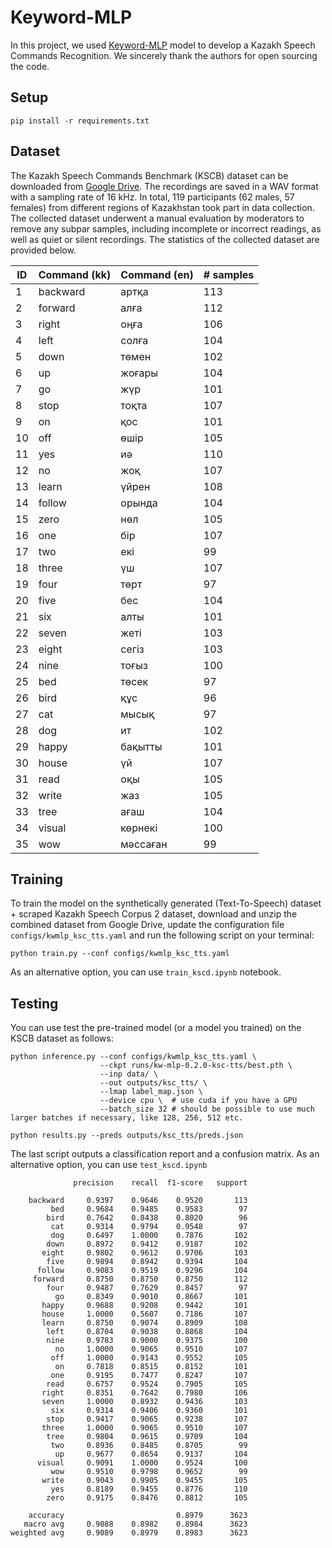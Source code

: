 # Keyword-MLP

In this project, we used [Keyword-MLP](https://github.com/AI-Research-BD/Keyword-MLP) model to develop a Kazakh Speech Commands Recognition. We sincerely thank the authors for open sourcing the code. 

## Setup

```
pip install -r requirements.txt
```

## Dataset
The Kazakh Speech Commands Benchmark (KSCB) dataset can be downloaded from [Google Drive](https://drive.google.com/file/d/1b2K8cU5rTTQutpibx-cPUF4smXodohEt/view?usp=share_link). The recordings are saved in a WAV format with a sampling rate of 16 kHz. In total, 119 participants (62 males, 57 females) from different regions of Kazakhstan took part in data collection. The collected dataset underwent a manual evaluation by moderators to remove any subpar samples, including incomplete or incorrect readings, as well as quiet or silent recordings. The statistics of the collected dataset are provided below.

|ID| Command (kk)|Command (en)|# samples|
|--|--------|--------|---|
|1| backward | артқа | 113 |
|2| forward	| алға | 112  |
|3| right	| оңға | 106 | 
|4| left | солға | 104 | 
|5| down | төмен | 102 |
|6| up	 | жоғары | 104 | 
|7| go	 | жүр  | 101 |
|8| stop | тоқта | 107 |
|9| on	| қос	| 101 |
|10| off	| өшір	| 105 |
|11| yes	| иә | 110 |
|12| no	| жоқ	| 107 |
|13| learn | үйрен | 108 |	
|14| follow	| орында | 104 |
|15| zero	| нөл	| 105 |
|16| one	| бір	| 107 |
|17| two	| екі	| 99 |
|18| three	| үш | 107 |
|19| four	| төрт | 97 |
|20| five	| бес	| 104 |
|21| six	| алты | 101 |	
|22| seven	| жеті | 103 |
|23| eight	| сегіз	| 103 |
|24| nine	| тоғыз	| 100 |
|25| bed	| төсек	| 97 |
|26| bird	| құс	| 96 |
|27| cat	| мысық	| 97 |
|28| dog	| ит | 102 |
|29| happy	| бақытты	| 101 |
|30| house	| үй | 107 |
|31| read	| оқы	| 105 |
|32| write	| жаз	| 105 |
|33| tree	| ағаш | 104 |
|34| visual |	көрнекі	| 100 |
|35| wow	| мәссаған	| 99|



## Training

To train the model on the synthetically generated (Text-To-Speech) dataset + scraped Kazakh Speech Corpus 2 dataset, download and unzip the combined dataset from Google Drive, update the configuration file ```configs/kwmlp_ksc_tts.yaml``` and run the following script on your terminal:

```
python train.py --conf configs/kwmlp_ksc_tts.yaml
```

As an alternative option, you can use ```train_kscd.ipynb``` notebook.


## Testing

You can use test the pre-trained model (or a model you trained) on the KSCB dataset as follows:
```
python inference.py --conf configs/kwmlp_ksc_tts.yaml \
                    --ckpt runs/kw-mlp-0.2.0-ksc-tts/best.pth \
                    --inp data/ \
                    --out outputs/ksc_tts/ \
                    --lmap label_map.json \
                    --device cpu \  # use cuda if you have a GPU
                    --batch_size 32 # should be possible to use much larger batches if necessary, like 128, 256, 512 etc.
```
```
python results.py --preds outputs/ksc_tts/preds.json
```
The last script outputs a classification report and a confusion matrix. As an alternative option, you can use ```test_kscd.ipynb```
```
              precision    recall  f1-score   support

    backward     0.9397    0.9646    0.9520       113
         bed     0.9684    0.9485    0.9583        97
        bird     0.7642    0.8438    0.8020        96
         cat     0.9314    0.9794    0.9548        97
         dog     0.6497    1.0000    0.7876       102
        down     0.8972    0.9412    0.9187       102
       eight     0.9802    0.9612    0.9706       103
        five     0.9894    0.8942    0.9394       104
      follow     0.9083    0.9519    0.9296       104
     forward     0.8750    0.8750    0.8750       112
        four     0.9487    0.7629    0.8457        97
          go     0.8349    0.9010    0.8667       101
       happy     0.9688    0.9208    0.9442       101
       house     1.0000    0.5607    0.7186       107
       learn     0.8750    0.9074    0.8909       108
        left     0.8704    0.9038    0.8868       104
        nine     0.9783    0.9000    0.9375       100
          no     1.0000    0.9065    0.9510       107
         off     1.0000    0.9143    0.9552       105
          on     0.7818    0.8515    0.8152       101
         one     0.9195    0.7477    0.8247       107
        read     0.6757    0.9524    0.7905       105
       right     0.8351    0.7642    0.7980       106
       seven     1.0000    0.8932    0.9436       103
         six     0.9314    0.9406    0.9360       101
        stop     0.9417    0.9065    0.9238       107
       three     1.0000    0.9065    0.9510       107
        tree     0.9804    0.9615    0.9709       104
         two     0.8936    0.8485    0.8705        99
          up     0.9677    0.8654    0.9137       104
      visual     0.9091    1.0000    0.9524       100
         wow     0.9510    0.9798    0.9652        99
       write     0.9043    0.9905    0.9455       105
         yes     0.8189    0.9455    0.8776       110
        zero     0.9175    0.8476    0.8812       105

    accuracy                         0.8979      3623
   macro avg     0.9088    0.8982    0.8984      3623
weighted avg     0.9089    0.8979    0.8983      3623
```
